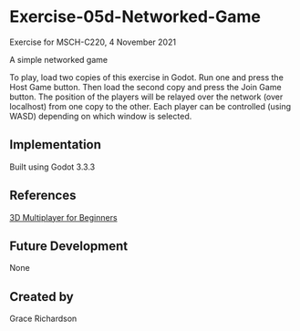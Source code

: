 # Exercise-05d-Networked-Game
Exercise for MSCH-C220, 4 November 2021

A simple networked game

To play, load two copies of this exercise in Godot. Run one and press the Host Game button. Then load the second copy and press the Join Game button. The position of the players will be relayed over the network (over localhost) from one copy to the other. Each player can be controlled (using WASD) depending on which window is selected.

## Implementation
Built using Godot 3.3.3

## References
[3D Multiplayer for Beginners](https://www.youtube.com/watch?v=K0luHLZxjBA)

## Future Development
None

## Created by 
Grace Richardson

